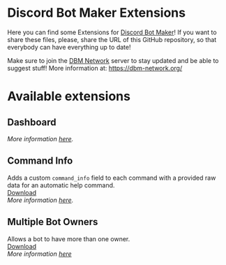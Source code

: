 # Discord Bot Maker Extensions

Here you can find some Extensions for [Discord Bot Maker](https://store.steampowered.com/app/682130/Discord_Bot_Maker/)! If you want to share these files, please, share the URL of this GitHub repository, so that everybody can have everything up to date!

Make sure to join the [DBM Network](https://discord.gg/3QxkZPK) server to stay updated and be able to suggest stuff! More information at: https://dbm-network.org/

# Available extensions

## Dashboard
*More information [here](/extensions/dbm_dashboard/).*

## Command Info
Adds a custom `command_info` field to each command with a provided raw data for an automatic help command.  
[Download](https://dbm-network.github.io/download-git/#/home?url=https:%2F%2Fgithub.com%2Fdbm-network%2Fextensions%2Fblob%2Fmaster%2Fextensions%2Fcommand_info%2Fcommand_info_EXT.js)  
*More information [here](/extensions/command_info/).*  

## Multiple Bot Owners
Allows a bot to have more than one owner.  
[Download](https://dbm-network.github.io/download-git/#/home?url=https://github.com/dbm-network/extensions/blob/master/extensions/multiple_bot_owners/multiple_bot_owners_EXT.js)  
*More information [here](/extensions/multiple_bot_owners/)*
